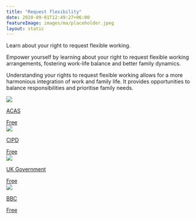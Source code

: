 ```yaml
---
title: "Request flexibility"
date: 2020-09-01T12:49:27+06:00
featureImage: images/ma/placeholder.jpeg
layout: static
---
```


Learn about your right to request flexible working.

Empower yourself by learning about your right to request flexible working arrangements, fostering work-life balance and better family dynamics.

Understanding your rights to request flexible working allows for a more harmonious integration of work and family life. It provides opportunities to balance responsibilities and prioritise family needs.

<a class="ma-link" href="https://www.acas.org.uk/flexible-working"><div class="ma-card ma-card-Learning"><div class="ma-icon"><img src ="/images/Icon-check - learning - opacity.svg"/></div><div class="ma-name"><p>ACAS</p></div><div class="ma-paid-text"><span>Free</span></div></div></a><a class="ma-link" href="https://www.cipd.org/uk/knowledge/guides/requesting-flexible-working-guide/"><div class="ma-card ma-card-Learning"><div class="ma-icon"><img src ="/images/Icon-check - learning - opacity.svg"/></div><div class="ma-name"><p>CIPD</p></div><div class="ma-paid-text"><span>Free</span></div></div></a><a class="ma-link" href="https://www.gov.uk/flexible-working"><div class="ma-card ma-card-Learning"><div class="ma-icon"><img src ="/images/Icon-check - learning - opacity.svg"/></div><div class="ma-name"><p>UK Government</p></div><div class="ma-paid-text"><span>Free</span></div></div></a><a class="ma-link" href="https://www.bbc.com/worklife/article/20230227-what-does-work-life-balance-mean-in-a-changed-work-world"><div class="ma-card ma-card-Learning"><div class="ma-icon"><img src ="/images/Icon-check - learning - opacity.svg"/></div><div class="ma-name"><p>BBC</p></div><div class="ma-paid-text"><span>Free</span></div></div></a>  

<br/><br/>






